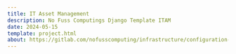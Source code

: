 ```yaml
---
title: IT Asset Management
description: No Fuss Computings Django Template ITAM
date: 2024-05-15
template: project.html
about: https://gitlab.com/nofusscomputing/infrastructure/configuration-management/django_app
---
```



